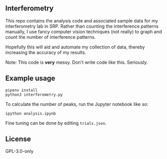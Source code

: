 ## Interferometry

This repo contains the analysis code and associated sample data for my interferometry lab in SRP. Rather than counting the interference patterns manually, I use fancy computer vision techniques (not really) to graph and count the number of interference patterns.

Hopefully this will aid and automate my collection of data, thereby increasing the accuracy of my results.

Note: This code is **very** messy. Don't write code like this. Seriously.

## Example usage
```
pipenv install
python3 interferometry.py
```

To calculate the number of peaks, run the Jupyter notebook like so:
```
ipython analysis.ipynb
```

Fine tuning can be done by editing `trials.json`.

## License
GPL-3.0-only
